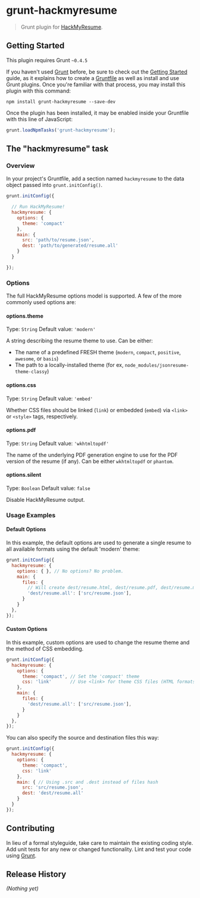 # grunt-hackmyresume

> Grunt plugin for [HackMyResume](https://github.com/hacksalot/HackMyResume).

## Getting Started
This plugin requires Grunt `~0.4.5`

If you haven't used [Grunt](http://gruntjs.com/) before, be sure to check out the [Getting Started](http://gruntjs.com/getting-started) guide, as it explains how to create a [Gruntfile](http://gruntjs.com/sample-gruntfile) as well as install and use Grunt plugins. Once you're familiar with that process, you may install this plugin with this command:

```shell
npm install grunt-hackmyresume --save-dev
```

Once the plugin has been installed, it may be enabled inside your Gruntfile with this line of JavaScript:

```js
grunt.loadNpmTasks('grunt-hackmyresume');
```

## The "hackmyresume" task

### Overview
In your project's Gruntfile, add a section named `hackmyresume` to the data object passed into `grunt.initConfig()`.

```js
grunt.initConfig({

  // Run HackMyResume!
  hackmyresume: {
    options: {
      theme: 'compact'
    },
    main: {
      src: 'path/to/resume.json',
      dest: 'path/to/generated/resume.all'
    }
  }

});
```


### Options

The full HackMyResume options model is supported. A few of the more commonly
used options are:

#### options.theme
Type: `String`
Default value: `'modern'`

A string describing the resume theme to use. Can be either:

- The name of a predefined FRESH theme (`modern`, `compact`, `positive`,
  `awesome`, or `basis`)
- The path to a locally-installed theme (for ex,
  `node_modules/jsonresume-theme-classy`)

#### options.css
Type: `String`
Default value: `'embed'`

Whether CSS files should be linked (`link`) or embedded (`embed`) via `<link>`
or `<style>` tags, respectively.

#### options.pdf
Type: `String`
Default value: `'wkhtmltopdf'`

The name of the underlying PDF generation engine to use for the PDF version of
the resume (if any). Can be either `wkhtmltopdf` or `phantom`.

#### options.silent
Type: `Boolean`
Default value: `false`

Disable HackMyResume output.

### Usage Examples

#### Default Options
In this example, the default options are used to generate a single resume to all
available formats using the default 'modern' theme:

```js
grunt.initConfig({
  hackmyresume: {
    options: { }, // No options? No problem.
    main: {
      files: {
        // Will create dest/resume.html, dest/resume.pdf, dest/resume.md, etc.
        'dest/resume.all': ['src/resume.json'],
      }
    }
  },
});
```

#### Custom Options
In this example, custom options are used to change the resume theme and the
method of CSS embedding.

```js
grunt.initConfig({
  hackmyresume: {
    options: {
      theme: 'compact', // Set the 'compact' theme
      css: 'link'       // Use <link> for theme CSS files (HTML formats only)
    },
    main: {
      files: {
        'dest/resume.all': ['src/resume.json'],
      }
    }
  },
});
```

You can also specify the source and destination files this way:

```js
grunt.initConfig({
  hackmyresume: {
    options: {
      theme: 'compact',
      css: 'link'      
    },
    main: { // Using .src and .dest instead of files hash
      src: 'src/resume.json',
      dest: 'dest/resume.all'      
    }
  }
});
```

## Contributing
In lieu of a formal styleguide, take care to maintain the existing coding style. Add unit tests for any new or changed functionality. Lint and test your code using [Grunt](http://gruntjs.com/).

## Release History
_(Nothing yet)_
